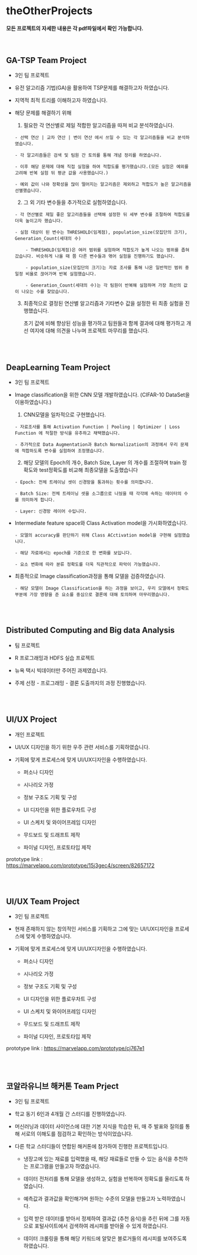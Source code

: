 # theOtherProjects

#### 모든 프로젝트의 자세한 내용은 각 pdf파일에서 확인 가능합니다.

</br>

## GA-TSP Team Project

- 3인 팀 프로젝트 

- 유전 알고리즘 기법(GA)을 활용하여 TSP문제를 해결하고자 하였습니다.
- 지역적 최적 트리를 이해하고자 하였습니다.

- 해당 문제를 해결하기 위해
    1. 필요한 각 연산별로 제일 적합한 알고리즘을 따져 비교 분석하였습니다.

      - 선택 연산 | 교차 연산 | 변이 연산 에서 쓰일 수 있는 각 알고리즘들을 비교 분석하였습니다.

      - 각 알고리즘들은 검색 및 팀원 간 토의를 통해 개념 정리를 하였습니다.

      - 이후 해당 문제에 대해 직접 실험을 하여 적합도를 평가했습니다.(모든 실험은 예외를 고려해 반복 실험 뒤 평균 값을 사용했습니다.)

      - 예외 값이 나와 정확성을 많이 떨어지는 알고리즘은 제외하고 적합도가 높은 알고리즘을 선별했습니다.



    2. 그 외 기타 변수들을 추가적으로 실험하였습니다.

      - 각 연산별로 제일 좋은 알고리즘들을 선택해 설정한 뒤 세부 변수를 조절하여 적합도를 더욱 높이고자 했습니다.

      - 실험 대상이 된 변수는 THRESHOLD(임계점), population_size(모집단의 크기), Generation_Count(세대의 수)

          - THRESHOLD(임계점)은 여러 범위를 실험하며 적합도가 높게 나오는 범위를 좁혀갔습니다. 비슷하게 나올 때 쯤 다른 변수들과 엮어 실험을 진행하기도 했습니다.

          - population_size(모집단의 크기)는 자료 조사를 통해 나온 일반적인 범위 중 일정 비율로 끊어가며 반복 실험했습니다.

          - Generation_Count(세대의 수)는 각 팀원이 반복해 실험하며 가장 최선의 값이 나오는 수를 찾았습니다.



  3. 최종적으로 결정된 연산별 알고리즘과 기타변수 값을 설정한 뒤 최종 실험을 진행했습니다.

       초기 값에 비해 향상된 성능을 평가하고 팀원들과 함께 결과에 대해 평가하고 개선 여지에 대해 의견을 나누며 프로젝트 마무리를 했습니다.

</br>
</br>

## DeapLearning Team Project

- 3인 팀 프로젝트

- Image classification을 위한 CNN 모델 개발하였습니다. (CIFAR-10 DataSet을 이용하였습니다.)


    1. CNN모델을 일차적으로 구현했습니다.


      - 자료조사를 통해 Activation Function | Pooling | Optimizer | Loss Function 에 적절한 방식을 유추하고 채택했습니다.

      - 추가적으로 Data Augmentation과 Batch Normalization의 과정에서 우리 문제에 적합하도록 변수를 실험하여 조정했습니다.
      

    2. 해당 모델의 Epoch의 개수, Batch Size, Layer 의 개수를 조절하며 train 정확도와 test정확도를 비교해 최종모델을 도출했습니다


      - Epoch: 전체 트레이닝 셋이 신경망을 통과하는 횟수를 의미합니다.

      - Batch Size: 전체 트레이닝 셋을 소그룹으로 나눴을 때 각각에 속하는 데이터의 수를 의미하게 합니다.

      - Layer: 신경망 레이어 수입니다.
    
    
    
- Intermediate feature space와 Class Activation model을 가시화하였습니다.

      - 모델의 accuracy를 판단하기 위해 Class ACctivation model을 구현해 실험했습니다.
      
      - 해당 자료에서는 epoch를 기준으로 한 변화를 보입니다.
      
      - 요소 변화에 따라 분류 정확도를 더욱 직관적으로 파악이 가능했습니다.
    
    
    
- 최종적으로 Image classification과정을 통해 모델을 검증하였습니다.

      - 해당 모델이 Image Classification을 하는 과정을 보이고, 우리 모델에서 정확도 부분에 가장 영향을 준 요소를 중심으로 결론에 대해 토의하며 마무리했습니다.

</br>
</br>

## Distributed Computing and Big data Analysis

- 팀 프로젝트

- R 프로그래밍과 HDFS 실습 프로젝트

- 뉴욕 택시 빅데이터만 주어진 과제였습니다.

- 주제 선정 - 프로그래밍 - 결론 도출까지의 과정 진행했습니다.


</br>
</br>


## UI/UX Project

- 개인 프로젝트

- UI/UX 디자인을 하기 위한 우주 관련 서비스를 기획하였습니다.

- 기획에 맞게 프로세스에 맞게 UI/UX디자인을 수행하였습니다.

    - 퍼소나 디자인
    
    - 시나리오 가정
    
    - 정보 구조도 기획 및 구성
    
    - UI 디자인을 위한 플로우차트 구성
    
    - UI 스케치 및 와이어프레임 디자인
    
    - 무드보드 및 드래프트 제작
    
    - 파이널 디자인, 프로토타입 제작

prototype link : https://marvelapp.com/prototype/15j3gec4/screen/82657172

</br>
</br>

## UI/UX Team Project

- 3인 팀 프로젝트

- 현재 존재하지 않는 창의적인 서비스를 기획하고 그에 맞는 UI/UX디자인을 프로세스에 맞게 수행하였습니다.

- 기획에 맞게 프로세스에 맞게 UI/UX디자인을 수행하였습니다.

    - 퍼소나 디자인
    
    - 시나리오 가정
    
    - 정보 구조도 기획 및 구성
    
    - UI 디자인을 위한 플로우차트 구성
    
    - UI 스케치 및 와이어프레임 디자인
    
    - 무드보드 및 드래프트 제작
    
    - 파이널 디자인, 프로토타입 제작
    

prototype link : https://marvelapp.com/prototype/cj767e1

</br>
</br>

## 코알라유니브 해커톤 Team Prject

- 3인 팀 프로젝트

- 학교 동기 6인과 4개월 간 스터디를 진행하였습니다. 

- 머신러닝과 데이터 사이언스에 대한 기본 지식을 학습한 뒤, 매 주 발표와 질의를 통해 서로의 이해도를 점검하고 확인하는 방식이었습니다.

- 다른 학교 스터디들이 연합된 해커톤에 참가하여 진행한 프로젝트입니다.
 

    - 냉장고에 있는 재료를 입력했을 때, 해당 재료들로 만들 수 있는 음식을 추천하는 프로그램을 만들고자 하였습니다.

    - 데이터 전처리를 통해 모델을 생성하고, 실험을 반복하며 정확도를 올리도록 하였습니다.

    - 예측값과 결과값을 확인해가며 원하는 수준의 모델을 만들고자 노력하였습니다.

    - 입력 받은 데이터를 받아서 정제하여 결과값 (추천 음식)을 추린 뒤에 그를 자동으로 포털사이트에서 검색하여 레시피를 받아올 수 있게 하였습니다.

    - 데이터 크롤링을 통해 해당 키워드에 알맞은 블로거들의 레시피를 보여주도록 하였습니다.

</br>
</br>
